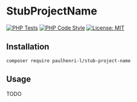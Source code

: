 # StubProjectName

[![PHP Tests](https://github.com/paulhenri-l/stub-project-name/actions/workflows/php-tests.yml/badge.svg)](https://github.com/paulhenri-l/laravel-encryptable/actions/workflows/php-tests.yml)
[![PHP Code Style](https://github.com/paulhenri-l/stub-project-name/actions/workflows/php-code-style.yml/badge.svg)](https://github.com/paulhenri-l/laravel-encryptable/actions/workflows/php-code-style.yml)
[![License: MIT](https://img.shields.io/badge/License-MIT-blue.svg)](LICENSE)

## Installation

```
composer require paulhenri-l/stub-project-name
```

## Usage

TODO
